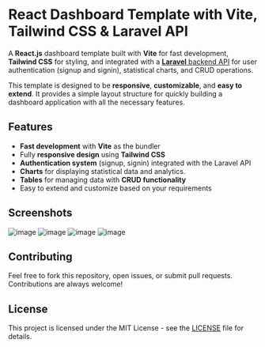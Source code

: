 # React Dashboard Template with Vite, Tailwind CSS & Laravel API

A **React.js** dashboard template built with **Vite** for fast development, **Tailwind CSS** for styling, and integrated with a [**Laravel** backend API](https://github.com/aminagr/laravel-dashboard-api) for user authentication (signup and signin), statistical charts, and CRUD operations.

This template is designed to be **responsive**, **customizable**, and **easy to extend**. It provides a simple layout structure for quickly building a dashboard application with all the necessary features.

## Features

- **Fast development** with **Vite** as the bundler
- Fully **responsive design** using **Tailwind CSS**
- **Authentication system** (signup, signin) integrated with the Laravel API
- **Charts** for displaying statistical data and analytics.
- **Tables** for managing data with **CRUD functionality**
- Easy to extend and customize based on your requirements

## Screenshots
 ![image](https://github.com/user-attachments/assets/f41f2f60-8957-45b1-b29e-95f528ef9099)
 ![image](https://github.com/user-attachments/assets/481f175a-cd1e-4d72-b9ab-8b1b26a66df4)
 ![image](https://github.com/user-attachments/assets/152d44db-fff2-4549-9244-8c1e5ffac876)
 ![image](https://github.com/user-attachments/assets/ab8dbfc8-19b7-4b83-8f6f-47180933855e)



## Contributing

Feel free to fork this repository, open issues, or submit pull requests. Contributions are always welcome!

## License

This project is licensed under the MIT License - see the [LICENSE](LICENSE) file for details.

